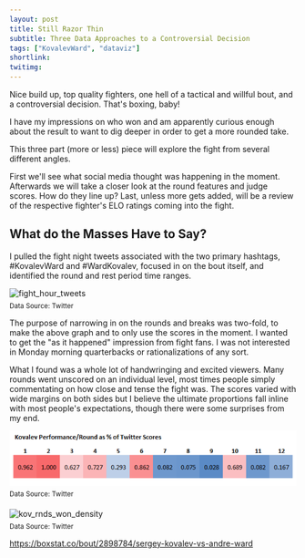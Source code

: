 ```yaml
---
layout: post
title: Still Razor Thin
subtitle: Three Data Approaches to a Controversial Decision
tags: ["KovalevWard", "dataviz"]
shortlink: 
twitimg: 
---
```



Nice build up, top quality fighters, one hell of a tactical and willful bout, and a controversial decision. That's boxing, baby!

I have my impressions on who won and am apparently curious enough about the result to want to dig deeper in order to get a more rounded take.

This three part (more or less) piece will explore the fight from several different angles. 

First we'll see what social media thought was happening in the moment. Afterwards we will take a closer look at the round features and judge scores. How do they line up? Last, unless more gets added, will be a review of the respective fighter's ELO ratings coming into the fight. 

## What do the Masses Have to Say?

I pulled the fight night tweets associated with the two primary hashtags, #KovalevWard and #WardKovalev, focused in on the bout itself, and identified the round and rest period time ranges.

<img src="/gallery/2016/boxing/kov-ward/fight_hour_tweets.PNG" alt="fight_hour_tweets" /><br>
<sub>Data Source: Twitter</sub>

The purpose of narrowing in on the rounds and breaks was two-fold, to make the above graph and to only use the scores in the moment. I wanted to get the "as it happened" impression from fight fans. I was not interested in Monday morning quarterbacks or rationalizations of any sort. 

What I found was a whole lot of handwringing and excited viewers. Many rounds went unscored on an individual level, most times people simply commentating on how close and tense the fight was. The scores varied with wide margins on both sides but I believe the ultimate proportions fall inline with most people's expectations, though there were some surprises from my end. 

<img src="/gallery/2016/boxing/kov-ward/kov_rnd_twt_scoring.PNG" alt="kov_rnd_twt_scoring" align="middle" /><br>
<sub>Data Source: Twitter</sub>

<img src="/gallery/2016/boxing/kov-ward/kov_rnds_won_density.PNG" alt="kov_rnds_won_density" align="middle" /><br>
<sub>Data Source: Twitter</sub>

https://boxstat.co/bout/2898784/sergey-kovalev-vs-andre-ward
